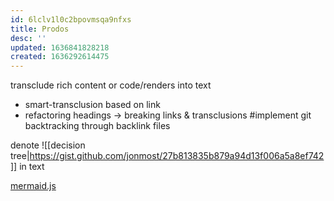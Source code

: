 ```yaml
---
id: 6lclv1l0c2bpovmsqa9nfxs
title: Prodos
desc: ''
updated: 1636841828218
created: 1636292614475
---
```



transclude rich content or code/renders into text
+ smart-transclusion based on link
+ refactoring headings -> breaking links & transclusions
#implement git backtracking through backlink files

denote ![[decision tree|https://gist.github.com/jonmost/27b813835b879a94d13f006a5a8ef742]] in text

[mermaid.js](https://mermaid-js.github.io/mermaid/#/flowchart)
